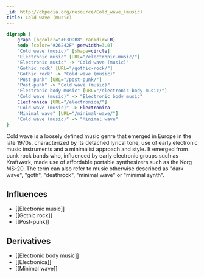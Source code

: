 ```yaml
---
_id: http://dbpedia.org/resource/Cold_wave_(music)
title: Cold wave (music)
---
```


```dot
digraph {
	graph [bgcolor="#F3DDB8" rankdir=LR]
	node [color="#26242F" penwidth=3.0]
	"Cold wave (music)" [shape=circle]
	"Electronic music" [URL="/electronic-music/"]
	"Electronic music" -> "Cold wave (music)"
	"Gothic rock" [URL="/gothic-rock/"]
	"Gothic rock" -> "Cold wave (music)"
	"Post-punk" [URL="/post-punk/"]
	"Post-punk" -> "Cold wave (music)"
	"Electronic body music" [URL="/electronic-body-music/"]
	"Cold wave (music)" -> "Electronic body music"
	Electronica [URL="/electronica/"]
	"Cold wave (music)" -> Electronica
	"Minimal wave" [URL="/minimal-wave/"]
	"Cold wave (music)" -> "Minimal wave"
}
```

Cold wave is a loosely defined music genre that emerged in Europe in the late 1970s, characterized by its detached lyrical tone, use of early electronic music instruments and a minimalist approach and style. It emerged from punk rock bands who, influenced by early electronic groups such as Kraftwerk, made use of affordable portable synthesizers such as the Korg MS-20. The term can also refer to music otherwise described as "dark wave", "goth", "deathrock", "minimal wave" or "minimal synth".

## Influences

- [[Electronic music]]
- [[Gothic rock]]
- [[Post-punk]]

## Derivatives

- [[Electronic body music]]
- [[Electronica]]
- [[Minimal wave]]
